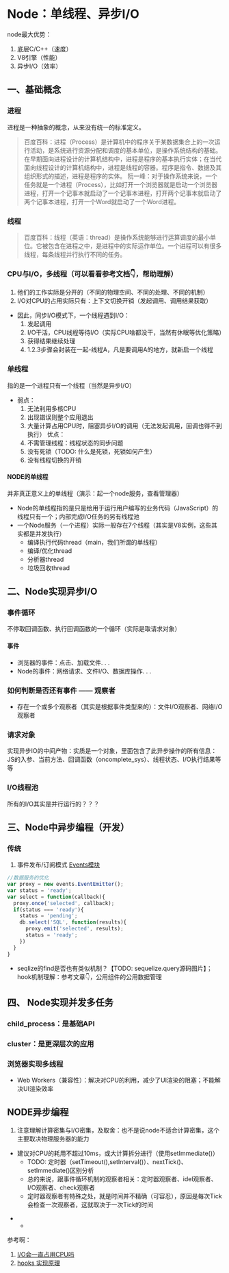 # Node：单线程、异步I/O

node最大优势：
1. 底层C/C++（速度）
2. V8引擎（性能）
3. 异步I/O（效率）

## 一、基础概念
### 进程

进程是一种抽象的概念，从来没有统一的标准定义。

>百度百科：进程（Process）是计算机中的程序关于某数据集合上的一次运行活动，是系统进行资源分配和调度的基本单位，是操作系统结构的基础。在早期面向进程设计的计算机结构中，进程是程序的基本执行实体；在当代面向线程设计的计算机结构中，进程是线程的容器。程序是指令、数据及其组织形式的描述，进程是程序的实体。
> 阮一峰：对于操作系统来说，一个任务就是一个进程（Process），比如打开一个浏览器就是启动一个浏览器进程，打开一个记事本就启动了一个记事本进程，打开两个记事本就启动了两个记事本进程，打开一个Word就启动了一个Word进程。

### 线程
>百度百科：线程（英语：thread）是操作系统能够进行运算调度的最小单位。它被包含在进程之中，是进程中的实际运作单位。一个进程可以有很多线程，每条线程并行执行不同的任务。

### CPU与I/O，多线程（可以看看参考文档👇，帮助理解）
1. 他们的工作实际是分开的（不同的物理空间、不同的处理、不同的机制）
2. I/O对CPU的占用实际只有：上下文切换开销（发起调用、调用结果获取）
  * 因此，同步I/O模式下，一个线程遇到I/O：
    1. 发起调用
    2. I/O干活，CPU线程等待I/O（实际CPU啥都没干，当然有休眠等优化策略）
    3. 获得结果继续处理
    4. 1.2.3步骤会封装在一起-线程A，凡是要调用A的地方，就新启一个线程

### 单线程
指的是一个进程只有一个线程（当然是异步I/O）
* 弱点：
  1. 无法利用多核CPU
  2. 出现错误则整个应用退出
  3. 大量计算占用CPU时，阻塞异步I/O的调用（无法发起调用，回调也得不到执行）
优点：
  1. 不需管理线程：线程状态的同步问题
  2. 没有死锁（TODO: 什么是死锁，死锁如何产生）
  3. 没有线程切换的开销

#### NODE的单线程
并非真正意义上的单线程（演示：起一个node服务，查看管理器）
* Node的单线程指的是只是给用于运行用户编写的业务代码（JavaScript）的线程只有一个；内部完成I/O任务的另有线程池
* 一个Node服务（一个进程）实际一般存在7个线程（其实是V8实例，这些其实都是并发执行）
  * 编译执行代码thread（main，我们所谓的单线程）
  * 编译/优化thread
  * 分析器thread
  * 垃圾回收thread

## 二、Node实现异步I/O
### 事件循环
不停取回调函数、执行回调函数的一个循环（实际是取请求对象）
#### 事件
* 浏览器的事件：点击、加载文件. . .
* Node的事件：网络请求、文件I/O、数据库操作. . .
### 如何判断是否还有事件 —— 观察者
* 存在一个或多个观察者（其实是根据事件类型来的）：文件I/O观察者、网络I/O观察者
### 请求对象
实现异步IO的中间产物：实质是一个对象，里面包含了此异步操作的所有信息：JS的入参、当前方法、回调函数（oncomplete_sys）、线程状态、I/O执行结果等等
### I/O线程池
所有的I/O其实是并行运行的？？？

## 三、Node中异步编程（开发）
### 传统
1. 事件发布/订阅模式 [Events模块](https://nodejs.org/dist/latest-v12.x/docs/api/events.html)
  ```javascript
  //数据服务的优化
  var proxy = new events.EventEmitter();
  var status = 'ready';
  var select = function(callback){
    proxy.once('selected', callback);
    if(status === 'ready'){
      status = 'pending';
      db.select('SQL', function(results){
        proxy.emit('selected', results);
        status = 'ready';
      })
    }
  }
  ```
  * seqlize的find是否也有类似机制？【TODO: sequelize.query源码图片】；hook机制理解：参考文章👇，公用组件的公用数据管理

## 四、 Node实现并发多任务

### child_process：是基础API

### cluster：是更深层次的应用

### 浏览器实现多线程
* Web Workers（兼容性）：解决对CPU的利用，减少了UI渲染的阻塞；不能解决UI渲染效率


## NODE异步编程
1. 注意理解计算密集与I/O密集，及取舍：也不是说node不适合计算密集，这个主要取决物理服务器的能力
  * 建议对CPU的耗用不超过10ms，或大计算拆分进行（使用setImmediate()）
    * TODO: 定时器（setTimeout(),setInterval()）、nextTick()、setImmediate()区别分析
    * 总的来说，跟事件循环机制的观察者相关：定时器观察者、idel观察者、I/O观察者、check观察者
    * 定时器观察者有特殊之处，就是时间并不精确（可容忍），原因是每次Tick会检查一次观察者，这就取决于一次Tick的时间

- - 
参考啊：
1. [I/O会一直占用CPU吗](https://www.zhihu.com/question/27734728)
2. [hooks 实现原理](https://www.jianshu.com/p/d41e6b09ef41)
